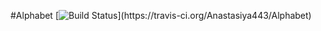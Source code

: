 #Alphabet
[![Build Status](https://travis-ci.org/Anastasiya443/Alphabet.svg?bran..)](https://travis-ci.org/Anastasiya443/Alphabet)
